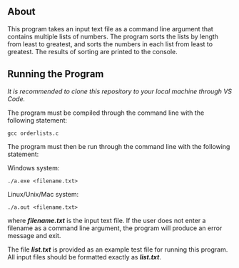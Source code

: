 ## About
This program takes an input text file as a command line argument that contains multiple lists of numbers. The program sorts the lists by length from least to greatest, and sorts the numbers in each list from least to greatest. The results of sorting are printed to the console.

## Running the Program
_It is recommended to clone this repository to your local machine through VS Code._

The program must be compiled through the command line with the following statement:

`gcc orderlists.c`

The program must then be run through the command line with the following statement:

Windows system:

`./a.exe <filename.txt>`

Linux/Unix/Mac system:

`./a.out <filename.txt>`

where **_filename.txt_** is the input text file. If the user does not enter a filename as a command line argument, the program will produce an error message and exit.

The file **_list.txt_** is provided as an example test file for running this program. All input files should be formatted exactly as **_list.txt_**.


